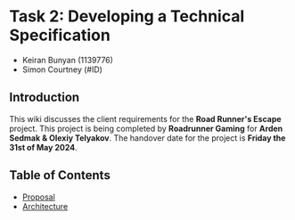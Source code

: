 # Task 2: Developing a Technical Specification
- Keiran Bunyan (1139776) 
- Simon Courtney (#ID)


## Introduction
This wiki discusses the client requirements for the **Road Runner's Escape** project.
This project is being completed by **Roadrunner Gaming** for **Arden Sedmak & Olexiy Telyakov**.
The handover date for the project is **Friday the 31st of May 2024**. 

## Table of Contents
[//]: # (You can link to other pages in your wiki, or you can keep it inline)
* [Proposal](Proposal/index.md)
* [Architecture](Architecture/index.md)